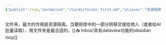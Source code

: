 ```yaml
---
{"publish":true,"permalink":"/Cards/folder first.md","aliases":"资源隔离优先","created":"2025-07-09","modified":"2025-07-09","cssclasses":""}
---
```



文件夹，最大的作用是资源隔离。当要把库中的一部分转移交接给他人（或者给AI批量读取），用文件夹是最合适的。[[📥 Inbox/具有dataview功能的obsidian mcp]]
